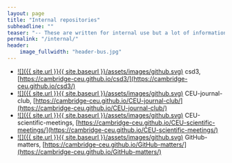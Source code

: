 ```yaml
---
layout: page
title: "Internal repositories"
subheadline: ""
teaser: "-- These are written for internal use but a lot of information is generic."
permalink: "/internal/"
header:
    image_fullwidth: "header-bus.jpg"
---
```


* [![]({{ site.url }}{{ site.baseurl }}/assets/images/github.svg)](https://github.com/cambridge-ceu/csd3) csd3, [https://cambridge-ceu.github.io/csd3/](https://cambridge-ceu.github.io/csd3/)
* [![]({{ site.url }}{{ site.baseurl }}/assets/images/github.svg)](https://github.com/cambridge-ceu/CEU-journal-club) CEU-journal-club, [https://cambridge-ceu.github.io/CEU-journal-club/](https://cambridge-ceu.github.io/CEU-journal-club/)
* [![]({{ site.url }}{{ site.baseurl }}/assets/images/github.svg)](https://github.com/cambridge-ceu/CEU-scientific-meetings) CEU-scientific-meetings, [https://cambridge-ceu.github.io/CEU-scientific-meetings/](https://cambridge-ceu.github.io/CEU-scientific-meetings/)
* [![]({{ site.url }}{{ site.baseurl }}/assets/images/github.svg)](https://github.com/cambridge-ceu/GitHub-matters) GitHub-matters, [https://cambridge-ceu.github.io/GitHub-matters/](https://cambridge-ceu.github.io/GitHub-matters/)
